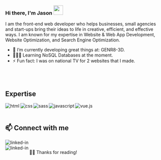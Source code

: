 ### Hi there, I'm Jason <img src="https://raw.githubusercontent.com/iampavangandhi/iampavangandhi/master/gifs/Hi.gif" width="30px">


I am the front-end web developer who helps businesses, small agencies and start-ups bring their ideas to life in creative, efficient, and effective ways. I am known for my expertise in Website & Web App Development, Website Optimization, and Search Engine Optimization.<br>

- 🔭 I’m currently developing great things at: GENR8-3D.
- 👨🏾‍💻 Learning NoSQL Databases at the moment.
- ⚡ Fun fact: I was on national TV for 2 websites that I made.

<br>
<br>

## Expertise
<img align="left" alt="html" src="https://img.shields.io/badge/HTML5-E34F26?style=for-the-badge&logo=html5&logoColor=white" />
<img align="left" alt="css" src="https://img.shields.io/badge/CSS3-1572B6?style=for-the-badge&logo=css3&logoColor=white" />
<img align="left" alt="sass" src="https://img.shields.io/badge/Sass-CC6699?style=for-the-badge&logo=sass&logoColor=white" />
<img align="left" alt="javascript" src="https://img.shields.io/badge/JavaScript-323330?style=for-the-badge&logo=javascript&logoColor=F7DF1E" />
<img align="left" alt="vue.js" src="https://img.shields.io/badge/Vue.js-35495E?style=for-the-badge&logo=vue.js&logoColor=4FC08D" />

<br>
<br>

## 📫 Connect with me 
[<img align="left" alt="linked-in" src="https://img.shields.io/badge/linkedin-%230077B5.svg?&style=for-the-badge&logo=linkedin&logoColor=white" />](https://www.linkedin.com/in/devjasonclarke/) <br>
[<img align="left" alt="linked-in" src="https://img.shields.io/website-up-down-green-red/http/monip.org.svg" />](https://www.devjasonclarke.com/)

 
🙏🏾 Thanks for reading!

